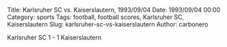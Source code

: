 Title: Karlsruher SC vs. Kaiserslautern, 1993/09/04
Date: 1993/09/04 00:00
Category: sports
Tags: football, football scores, Karlsruher SC, Kaiserslautern
Slug: karlsruher-sc-vs-kaiserslautern
Author: carbonero


Karlsruher SC 1 - 1 Kaiserslautern
